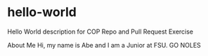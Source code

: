 # hello-world
Hello World description for COP Repo and Pull Request Exercise

About Me
Hi, my name is Abe and I am a Junior at FSU. GO NOLES
